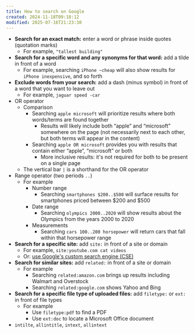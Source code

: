 ```yaml
---
title: How to search on Google
created: 2024-11-18T09:18:12
modified: 2025-07-16T21:23:30
---
```


* **Search for an exact match:** enter a word or phrase inside quotes (quotation marks)
	* For example, `"tallest building"`
* **Search for a specific word and any synonyms for that word:** add a tilde in front of a word
	* For example, searching `iPhone ~cheap` will also show results for `iPhone inexpensive`, and so forth
* **Exclude words from your search:** add a dash (minus symbol) in front of a word that you want to leave out
	* For example, `jaguar speed -car`
* OR operator
	* Comparison
		* Searching `apple microsoft` will prioritize results where both words/terms are found together
			* Results will likely include both “apple” and “microsoft” somewhere on the page (not necessarily next to each other, but both terms will appear in the content)
		* Searching `apple OR microsoft` provides you with results that contain either “apple”, “microsoft” or both
			* More inclusive results: it's not required for both to be present on a single page
	* The vertical bar `|` is a shorthand for the OR operator
* Range operator (two periods `..`)
	* For example
		* Number range
			* Searching `smartphones $200..$500` will surface results for smartphones priced between $200 and $500
		* Date range
			* Searching `olympics 2000..2020` will show results about the Olympics from the years 2000 to 2020
		* Measurements
			* Searching `cars 100..200 horsepower` will return cars that fall within that horsepower range
* **Search for a specific site:** add `site:` in front of a site or domain
	* For example, `site:youtube.com cat videos`
	* Or: [use Google's custom search engine (CSE)](https://www.reddit.com/r/YouShouldKnow/comments/1gu6e3v/ysk_google_allows_you_to_make_a_custom_google)
* **Search for similar sites:** add `related:` in front of a site or domain
	* For example
		* Searching `related:amazon.com` brings up results including Walmart and Overstock
		* Searching `related:google.com` shows Yahoo and Bing
* **Search for a specific file type of uploaded files:** add `filetype:` or `ext:` in front of file types
	* For example
		* Use `filetype:pdf` to find a PDF
		* Use `ext:doc` to locate a Microsoft Office document
* `intilte`, `allintitle`, `intext`, `allintext`
